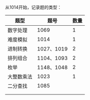 从1014开始，记录题的类型：

| 题型       | 题号       | 数量 |
| ---------- | ---------- | ---- |
| 数字处理   | 1069       | 1    |
| 难度模拟   | 1014       | 1    |
| 进制转换   | 1027、1019 | 2    |
| 排列组合   | 1104、1093 | 2    |
| 枚举       | 1148、1048 | 2    |
| 大整数乘法 | 1023       | 1    |
| 二分查找   | 1085       |      |
|            |            |      |
|            |            |      |

